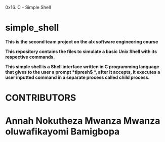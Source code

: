 0x16. C - Simple Shell
# simple_shell
<p> </p>
<strong>This is the second team project on the alx software engineering course</strong>

<p><strong>This repository contains the files to simulate a basic Unix Shell with its respective commands.

This simple shell is a Shell interface written in C programming language that gives to the user a prompt *tipresh$ *, after it accepts, it executes a user inputted command in a separate process called child process.</strong></p>

<h1>CONTRIBUTORS<h1>
<strong>
         Annah Nokutheza Mwanza Mwanza 
         oluwafikayomi Bamigbopa </strong>
